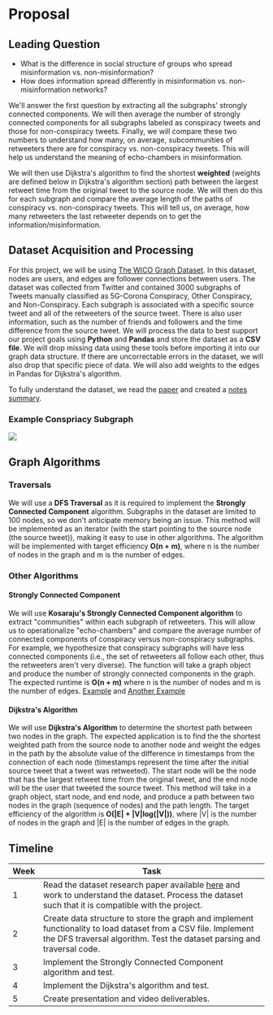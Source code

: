 # Proposal

## Leading Question
- What is the difference in social structure of groups who spread misinformation vs. non-misinformation? 
- How does information spread differently in misinformation vs. non-misinformation networks?

We'll answer the first question by extracting all the subgraphs' strongly connected components. We will then average the number of strongly connected components for all subgraphs labeled as conspiracy tweets and those for non-conspiracy tweets. Finally, we will compare these two numbers to understand how many, on average, subcommunities of retweeters there are for conspiracy vs. non-conspiracy tweets. This will help us understand the meaning of echo-chambers in misinformation.

We will then use Dijkstra's algorithm to find the shortest __weighted__ (weights are defined below in Dijkstra's algorithm section) path between the largest retweet time from the original tweet to the source node. We will then do this for each subgraph and compare the average length of the paths of conspiracy vs. non-conspiracy tweets. This will tell us, on average, how many retweeters the last retweeter depends on to get the information/misinformation.


## Dataset Acquisition and Processing

For this project, we will be using [The WICO Graph Dataset](https://datasets.simula.no/wico-graph/). In this dataset, nodes are users, and edges are follower connections between users. The dataset was collected from Twitter and contained 3000 subgraphs of Tweets manually classified as 5G-Corona Conspiracy, Other Conspiracy, and Non-Conspiracy. Each subgraph is associated with a specific source tweet and all of the retweeters of the source tweet. There is also user information, such as the number of friends and followers and the time difference from the source tweet. We will process the data to best support our project goals using __Python__ and __Pandas__ and store the dataset as a __CSV file__. We will drop missing data using these tools before importing it into our graph data structure. If there are uncorrectable errors in the dataset, we will also drop that specific piece of data. We will also add weights to the edges in Pandas for Dijkstra's algorithm.  

To fully understand the dataset, we read the [paper](https://github-dev.cs.illinois.edu/cs225-fa21/cbrunner-ethanbg2-jasonoh3-aorals2/blob/main/data/dataset_info/Wico_Graph_Scroeder.pdf) and created a [notes summary](https://github-dev.cs.illinois.edu/cs225-fa21/cbrunner-ethanbg2-jasonoh3-aorals2/blob/main/data/dataset_info/data_set_notes.md).

### Example Conspriacy Subgraph
![](https://github-dev.cs.illinois.edu/cs225-fa21/cbrunner-ethanbg2-jasonoh3-aorals2/blob/main/data/wico-graph/Other_Graphs/20/plot.png)

## Graph Algorithms

### Traversals

We will use a __DFS Traversal__ as it is required to implement the __Strongly Connected Component__ algorithm. Subgraphs in the dataset are limited to 100 nodes, so we don't anticipate memory being an issue. This method will be implemented as an iterator (with the start pointing to the source node (the source tweet)), making it easy to use in other algorithms. The algorithm will be implemented with target efficiency __O(n + m)__, where n is the number of nodes in the graph and m is the number of edges.

### Other Algorithms

#### Strongly Connected Component

We will use __Kosaraju's Strongly Connected Component algorithm__ to extract "communities" within each subgraph of retweeters. This will allow us to operationalize "echo-chambers" and compare the average number of connected components of conspiracy versus non-conspiracy subgraphs. For example, we hypothesize that conspiracy subgraphs will have less connected components (i.e., the set of retweeters all follow each other, thus the retweeters aren't very diverse). The function will take a graph object and produce the number of strongly connected components in the graph. The expected runtime is __O(n + m)__ where n is the number of nodes and m is the number of edges. [Example](https://citeseerx.ist.psu.edu/viewdoc/download?doi=10.1.1.741.3957&rep=rep1&type=pdf) and [Another Example](https://link.springer.com/chapter/10.1007/978-3-319-13186-3_53)

#### Dijkstra's Algorithm

We will use __Dijkstra's Algorithm__ to determine the shortest path between two nodes in the graph. The expected application is to find the the shortest weighted path from the source node to another node and weight the edges in the path by the absolute value of the difference in timestamps from the connection of each node (timestamps represent the time after the initial source tweet that a tweet was retweeted). The start node will be the node that has the largest retweet time from the original tweet, and the end node will be the user that tweeted the source tweet. This method will take in a graph object, start node, and end node, and produce a path between two nodes in the graph (sequence of nodes) and the path length. The target efficiency of the algorithm is __O(|E| + |V|log(|V|))__, where |V| is the number of nodes in the graph and |E| is the number of edges in the graph.

## Timeline

|Week|Task|
|----|----|
|1|Read the dataset research paper available [here](https://cdn.discordapp.com/attachments/899749423456874509/906232004461355058/Wico_Graph_Scroeder.pdf) and work to understand the dataset. Process the dataset such that it is compatible with the project.|
|2|Create data structure to store the graph and implement functionality to load dataset from a CSV file. Implement the DFS traversal algorithm. Test the dataset parsing and traversal code.|
|3|Implement the Strongly Connected Component algorithm and test.|
|4|Implement the Dijkstra's algorithm and test.|
|5|Create presentation and video deliverables.|
